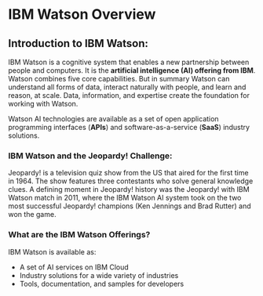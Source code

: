 # IBM Watson Overview

## Introduction to IBM Watson:

IBM Watson is a cognitive system that enables a new partnership between people and computers. It is the **artificial intelligence (AI) offering from IBM**. Watson combines five core capabilities. But in summary  Watson can understand all forms of data, interact naturally with people, and learn and reason, at scale. Data, information, and expertise create the foundation for working with Watson.

Watson AI technologies are available as a set of open application programming interfaces (**APIs**) and software-as-a-service (**SaaS**) industry solutions.
### IBM Watson and the Jeopardy! Challenge:
Jeopardy! is a television quiz show from the US that aired for the first time in 1964. The show features three contestants who solve general knowledge clues. A defining moment in Jeopardy! history was the Jeopardy! with IBM Watson match in 2011, where the IBM Watson AI system took on the two most successful Jeopardy! champions (Ken Jennings and Brad Rutter) and won the game.
### What are the IBM Watson Offerings?
IBM Watson is available as:
+ A set of AI services on IBM Cloud
+ Industry solutions for a wide variety of industries
+ Tools, documentation, and samples for developers
